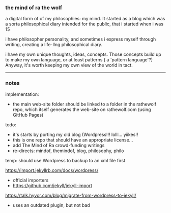 ### the mind of ra the wolf
a digital form of of my philosophies: my mind. It started as a blog which was a sorta philosophical diary intended for the public, that i started when i was 15

i have philosopher personality, and sometimes i express myself through writing, creating a life-llng philosophical diary.

i have my own unique thoughts, ideas, concepts. Those concepts build up to make my own language, or at least patterns ( a 'pattern language'?) Anyway, it's worth keeping my own view of the world in tact.
- - -

### notes
implementation:  
- the main web-site folder should be linked to a folder in the rathewolf repo, which itself generates the web-site on rathewolf.com (using GitHub Pages)

todo:
- it's starts by porting my old blog (Wordpress!!! lolll... yiikes!!  
- this is one repo that should have an appropriate license...
- add The Mind of Ra crowd-funding writings
- re-directs: mindof, themindof, blog, philosophy, philo

temp:
should use Wordpress to backup to an xml file first

https://import.jekyllrb.com/docs/wordpress/
  - official importers
  - https://github.com/jekyll/jekyll-import

https://talk.hyvor.com/blog/migrate-from-wordpress-to-jekyll/
  - uses an outdated plugin, but not bad
